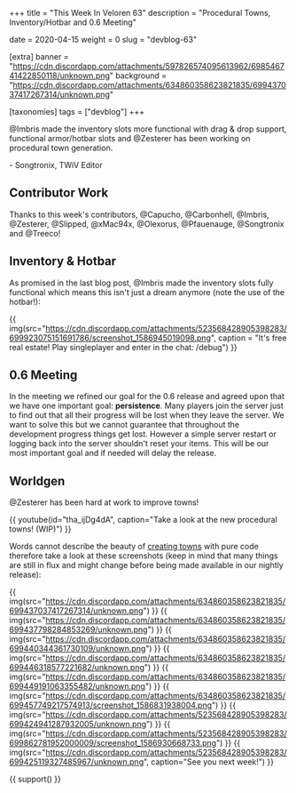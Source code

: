 +++
title = "This Week In Veloren 63"
description = "Procedural Towns, Inventory/Hotbar and 0.6 Meeting"

date = 2020-04-15
weight = 0
slug = "devblog-63"

[extra]
banner = "https://cdn.discordapp.com/attachments/597826574095613962/698546741422850118/unknown.png"
background = "https://cdn.discordapp.com/attachments/634860358623821835/699437037417267314/unknown.png"

[taxonomies]
tags = ["devblog"]
+++

@Imbris made the inventory slots more functional with drag & drop support, functional armor/hotbar slots and @Zesterer has been working on procedural town generation.

\- Songtronix, TWiV Editor

## Contributor Work

Thanks to this week's contributors, @Capucho, @Carbonhell, @Imbris, @Zesterer, @Slipped, @xMac94x, @Olexorus, @Pfauenauge, @Songtronix and @Treeco!

## Inventory & Hotbar

As promised in the last blog post, @Imbris made the inventory slots fully functional which means this isn't just a dream anymore (note the use of the hotbar!):

{{ img(src="https://cdn.discordapp.com/attachments/523568428905398283/699923075151691786/screenshot_1586945019098.png", caption = "It's free real estate! Play singleplayer and enter in the chat: /debug") }}

## 0.6 Meeting

In the meeting we refined our goal for the 0.6 release and agreed upon that we have one important goal: **persistence**. Many players join the server just to find out that all their progress will be lost when they leave the server. We want to solve this but we cannot guarantee that throughout the development progress things get lost. However a simple server restart or logging back into the server shouldn't reset your items. This will be our most important goal and if needed will delay the release.

## Worldgen

@Zesterer has been hard at work to improve towns!

{{ youtube(id="tha_ijDg4dA", caption="Take a look at the new procedural towns! (WIP)") }}

Words cannot describe the beauty of [creating towns](https://www.reddit.com/r/Veloren/comments/g13m1b/more_impressions_of_the_new_towngen/fndg2ae?utm_source=share&utm_medium=web2x) with pure code therefore take a look at these screenshots (keep in mind that many things are still in flux and might change before being made available in our nightly release):

{{ img(src="https://cdn.discordapp.com/attachments/634860358623821835/699437037417267314/unknown.png") }}
{{ img(src="https://cdn.discordapp.com/attachments/634860358623821835/699437798284853269/unknown.png") }}
{{ img(src="https://cdn.discordapp.com/attachments/634860358623821835/699440344361730109/unknown.png") }}
{{ img(src="https://cdn.discordapp.com/attachments/634860358623821835/699446318577221682/unknown.png") }}
{{ img(src="https://cdn.discordapp.com/attachments/634860358623821835/699449191063355482/unknown.png") }}
{{ img(src="https://cdn.discordapp.com/attachments/634860358623821835/699457749217574913/screenshot_1586831938004.png") }}
{{ img(src="https://cdn.discordapp.com/attachments/523568428905398283/699424941287932005/unknown.png") }}
{{ img(src="https://cdn.discordapp.com/attachments/523568428905398283/699862781952000009/screenshot_1586930668733.png") }}
{{ img(src="https://cdn.discordapp.com/attachments/523568428905398283/699425119327485967/unknown.png", caption="See you next week!") }}

{{ support() }}

